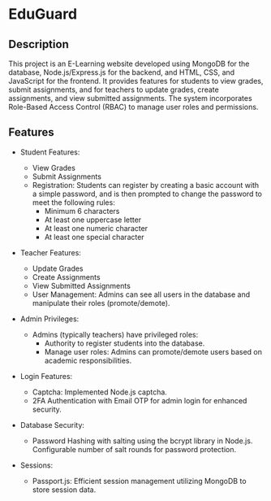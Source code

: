 # EduGuard

## Description

This project is an E-Learning website developed using MongoDB for the database, Node.js/Express.js for the backend, and HTML, CSS, and JavaScript for the frontend. It provides features for students to view grades, submit assignments, and for teachers to update grades, create assignments, and view submitted assignments. The system incorporates Role-Based Access Control (RBAC) to manage user roles and permissions.

## Features

- Student Features:
  - View Grades
  - Submit Assignments
  - Registration: Students can register by creating a basic account with a simple password, and is then prompted to change the password to meet the following rules:
    - Minimum 6 characters
    - At least one uppercase letter
    - At least one numeric character
    - At least one special character

- Teacher Features:
  - Update Grades
  - Create Assignments
  - View Submitted Assignments
  - User Management: Admins can see all users in the database and manipulate their roles (promote/demote).

- Admin Privileges:
  - Admins (typically teachers) have privileged roles:
    - Authority to register students into the database.
    - Manage user roles: Admins can promote/demote users based on academic responsibilities.
    
- Login Features:
  - Captcha: Implemented Node.js captcha.
  - 2FA Authentication with Email OTP for admin login for enhanced security.

- Database Security:
  - Password Hashing with salting using the bcrypt library in Node.js. Configurable number of salt rounds for password protection.

- Sessions:
  - Passport.js: Efficient session management utilizing MongoDB to store session data.
